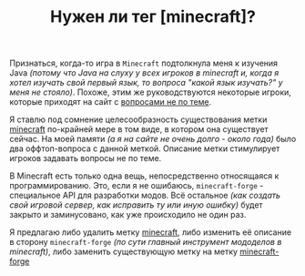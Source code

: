 ﻿---
title: "Нужен ли тег [minecraft]?"
se.owner.user_id: 385867
se.owner.display_name: "Zhenyria"
se.owner.link: "https://ru.meta.stackoverflow.com/users/385867/zhenyria"
se.link: "https://ru.meta.stackoverflow.com/questions/11541/%d0%9d%d1%83%d0%b6%d0%b5%d0%bd-%d0%bb%d0%b8-%d1%82%d0%b5%d0%b3-minecraft"
se.question_id: 11541
se.post_type: question
---
<p>Признаться, когда-то игра в <code>Minecraft</code> подтолкнула меня к изучения Java <em>(потому что Java на слуху у всех игроков в minecraft и, когда я хотел изучать свой первый язык, то вопроса &quot;какой язык изучать?&quot; у меня не стояло)</em>. Похоже, этим же руководствуются некоторые игроки, которые приходят на сайт с <a href="https://ru.stackoverflow.com/questions/1282181/%D0%9A%D0%B0%D0%BA-%D0%B2-%D0%BC%D0%B0%D0%B9%D0%BD%D0%BA%D1%80%D0%B0%D1%84%D1%82%D0%B5-%D0%BF%D0%BE%D0%BC%D0%B5%D0%BD%D1%8F%D1%82%D1%8C-%D0%B2%D0%B8%D0%B4-%D0%BD%D0%B0%D0%B4%D0%B5%D1%82%D0%BE%D0%B9-%D0%B1%D1%80%D0%BE%D0%BD%D0%B8-%D1%87%D0%B5%D1%80%D0%B5%D0%B7-custom-model-data">вопросами не по теме</a>.</p>
<p>Я ставлю под сомнение целесообразность существования метки <a href="https://ru.stackoverflow.com/questions/tagged/minecraft" class="post-tag" title="показать вопросы с меткой [minecraft]" rel="tag">minecraft</a> по-крайней мере в том виде, в котором она существует сейчас. На моей памяти <em>(а я на сайте не очень долго - около года)</em> было два оффтоп-вопроса с данной меткой. Описание метки стимулирует игроков задавать вопросы не по теме.</p>
<p>В Minecraft есть только одна вещь, непосредственно относящаяся к программированию. Это, если я не ошибаюсь, <code>minecraft-forge</code> - специальное API для разработки модов. Всё остальное <em>(как создать свой игровой сервер, как исправить ту или иную ошибку)</em> будет закрыто и заминусовано, как уже происходило не один раз.</p>
<p>Я предлагаю либо удалить метку <a href="https://ru.stackoverflow.com/questions/tagged/minecraft" class="post-tag" title="показать вопросы с меткой [minecraft]" rel="tag">minecraft</a>, либо изменить её описание в сторону <code>minecraft-forge</code> <em>(по сути главный инструмент мододелов в minecraft)</em>, либо заменить существующую метку на метку <a href="https://ru.stackoverflow.com/questions/tagged/minecraft-forge" class="post-tag" title="показать вопросы с меткой [minecraft-forge]" rel="tag">minecraft-forge</a></p>
